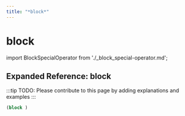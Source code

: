 ```yaml
---
title: "*block*"
---
```


# block

import BlockSpecialOperator from './_block_special-operator.md';

<BlockSpecialOperator />

## Expanded Reference: block

:::tip
TODO: Please contribute to this page by adding explanations and examples
:::

```lisp
(block )
```
